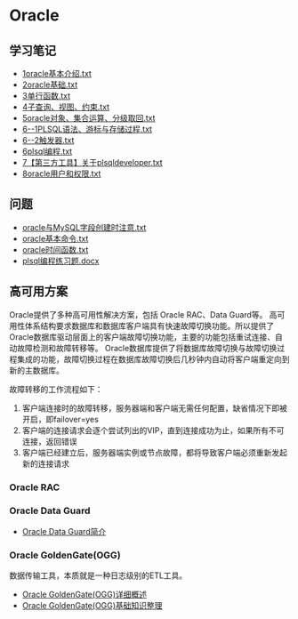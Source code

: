# Oracle

## 学习笔记
- [1oracle基本介绍.txt](学习笔记/1oracle基本介绍.txt)
- [2oracle基础.txt](学习笔记/2oracle基础.txt)
- [3单行函数.txt](学习笔记/3单行函数.txt)
- [4子查询、视图、约束.txt](学习笔记/4子查询、视图、约束.txt)
- [5oracle对象、集合运算、分级取回.txt](学习笔记/5oracle对象、集合运算、分级取回.txt)
- [6--1PLSQL语法、游标与存储过程.txt](学习笔记/6--1PLSQL语法、游标与存储过程.txt)
- [6--2触发器.txt](学习笔记/6--2触发器.txt)
- [6plsql编程.txt](学习笔记/6plsql编程.txt)
- [7【第三方工具】关于plsqldeveloper.txt](学习笔记/7【第三方工具】关于plsqldeveloper.txt)
- [8oracle用户和权限.txt](学习笔记/8oracle用户和权限.txt)
  
## 问题
- [oracle与MySQL字段创建时注意.txt](学习笔记/oracle与MySQL字段创建时注意.txt)
- [oracle基本命令.txt](学习笔记/oracle基本命令.txt)
- [oracle时间函数.txt](学习笔记/oracle时间函数.txt)
- [plsql编程练习题.docx](学习笔记/plsql编程练习题.docx)

## 高可用方案

Oracle提供了多种高可用性解决方案，包括 Oracle RAC、Data Guard等。
高可用性体系结构要求数据库和数据库客户端具有快速故障切换功能。所以提供了Oracle数据库驱动层面上的客户端故障切换功能，主要的功能包括重试连接、自动故障检测和故障转移等。
Oracle数据库提供了将数据库故障切换与故障切换过程集成的功能，故障切换过程在数据库故障切换后几秒钟内自动将客户端重定向到新的主数据库。


故障转移的工作流程如下：
1. 客户端连接时的故障转移，服务器端和客户端无需任何配置，缺省情况下即被开启，即failover=yes
2. 客户端的连接请求会逐个尝试列出的VIP，直到连接成功为止，如果所有不可连接，返回错误
3. 客户端已经建立后，服务器端实例或节点故障，都将导致客户端必须重新发起新的连接请求

### Oracle RAC


### Oracle Data Guard
- [Oracle Data Guard简介](http://blog.itpub.net/29785807/viewspace-2854651/)
  

### Oracle GoldenGate(OGG)
数据传输工具，本质就是一种日志级别的ETL工具。
- [Oracle GoldenGate(OGG)详细概述](https://blog.csdn.net/qq_42629988/article/details/121923847)
- [Oracle GoldenGate(OGG)基础知识整理](http://www.360doc.com/content/22/1207/09/1720440_1059278889.shtml)